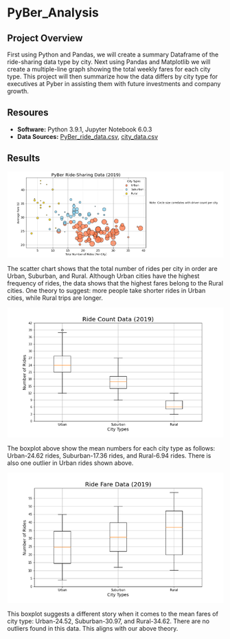 # PyBer_Analysis

## Project Overview
First using Python and Pandas, we will create a summary Dataframe of the ride-sharing data type by city. Next using Pandas and Matplotlib we will create a multiple-line graph showing the total weekly fares for each city type. This project will then summarize how the data differs by city type for executives at Pyber in assisting them with future investments and company growth. 

## Resoures
- **Software:** Python 3.9.1, Jupyter Notebook 6.0.3
- **Data Sources:** [PyBer_ride_data.csv](https://github.com/r3ginam/PyBer_Analysis/blob/main/Resources/PyBer_ride_data.csv), [city_data.csv](https://github.com/r3ginam/PyBer_Analysis/blob/main/Resources/city_data.csv)

## Results
<p align="center">
  <img src="analysis/Fig1.png">
</p>
The scatter chart shows that the total number of rides per city in order are Urban, Suburban, and Rural. Although Urban cities have the highest frequency of rides, the data shows that the highest fares belong to the Rural cities. One theory to suggest: more people take shorter rides in Urban cities, while Rural trips are longer.
<p align="center">
  <img src="analysis/Fig2.png">
</p>
The boxplot above show the mean numbers for each city type as follows: Urban-24.62 rides, Suburban-17.36 rides, and Rural-6.94 rides. There is also one outlier in Urban rides shown above.
<p align="center">
  <img src="analysis/Fig3.png">
</p>
This boxplot suggests a different story when it comes to the mean fares of city type: Urban-24.52, Suburban-30.97, and Rural-34.62. There are no outliers found in this data. This aligns with our above theory. 

